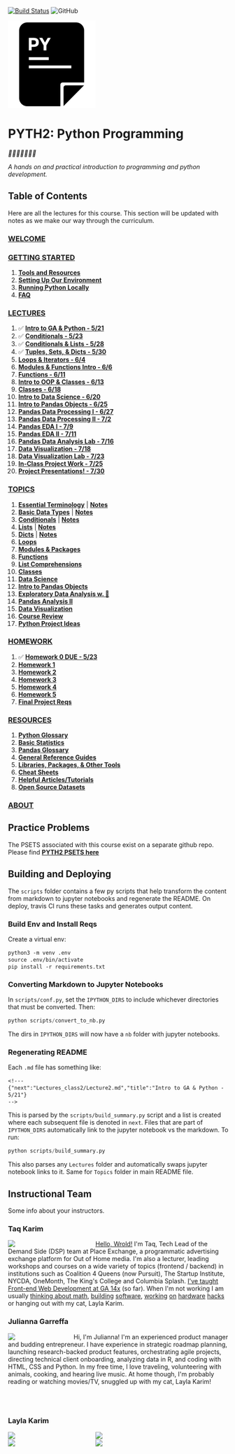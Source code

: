 [![Build Status](https://travis-ci.org/mottaquikarim/PYTH2.svg?branch=master)](https://travis-ci.org/mottaquikarim/PYTH2) ![GitHub](https://img.shields.io/github/license/mottaquikarim/PYTH2.svg)

![icon](assets/pycon.png?raw=true)
# PYTH2: Python Programming

*🎉🎈🎂🍾🎊🍻💃*

*A hands on and practical introduction
 to programming and python development.*

## Table of Contents

Here are all the lectures for this course. This section will be updated with notes as we make our way through the curriculum.


### [WELCOME](src/README.md)
### [GETTING STARTED](src/Intro/README.md)
1. **[Tools and Resources](src/Intro/tools.md)**
2. **[Setting Up Our Environment](src/Intro/environment.md)**
3. **[Running Python Locally](src/Intro/running_py_locally.md)**
4. **[FAQ](src/Intro/FAQ.md)**
### [LECTURES](src/Lectures_class2/README.md)
1. ✅  **[Intro to GA & Python - 5/21](src/Lectures_class2/Lecture1.md)**
2. ✅  **[Conditionals - 5/23](src/Lectures_class2/Lecture2.md)**
3. ✅  **[Conditionals & Lists - 5/28](src/Lectures_class2/Lecture3.md)**
4. ✅  **[Tuples, Sets, & Dicts - 5/30](src/Lectures_class2/Lecture4.md)**
5. **[Loops & Iterators - 6/4](src/Lectures_class2/Lecture5.md)**
6. **[Modules & Functions Intro - 6/6](src/Lectures_class2/Lecture6.md)**
7. **[Functions - 6/11](src/Lectures_class2/Lecture7.md)**
8. **[Intro to OOP & Classes - 6/13](src/Lectures_class2/Lecture8.md)**
9. **[Classes - 6/18](src/Lectures_class2/Lecture9.md)**
10. **[Intro to Data Science - 6/20](src/Lectures_class2/Lecture10.md)**
11. **[Intro to Pandas Objects - 6/25](src/Lectures_class2/Lecture11.md)**
12. **[Pandas Data Processing I - 6/27](src/Lectures_class2/Lecture12.md)**
13. **[Pandas Data Processing II - 7/2](src/Lectures_class2/Lecture13.md)**
14. **[Pandas EDA I - 7/9](src/Lectures_class2/Lecture14.md)**
15. **[Pandas EDA II - 7/11](src/Lectures_class2/Lecture15.md)**
16. **[Pandas Data Analysis Lab - 7/16](src/Lectures_class2/Lecture16.md)**
17. **[Data Visualization - 7/18](src/Lectures_class2/Lecture17.md)**
18. **[Data Visualization Lab - 7/23](src/Lectures_class2/Lecture18.md)**
19. **[In-Class Project Work - 7/25](src/Lectures_class2/Lecture19.md)**
20. **[Project Presentations! - 7/30](src/Lectures_class2/Lecture20.md)**
### [TOPICS](src/Topics/README.md)
1. **[Essential Terminology](src/Topics/nb/essential_terminology.ipynb)** | **[Notes](src/Topics/Notes/essential_terminology.ipynb)**
2. **[Basic Data Types](src/Topics/nb/basic_data_types.ipynb)** | **[Notes](src/Topics/Notes/basic_data_types.ipynb)**
3. **[Conditionals](src/Topics/nb/conditionals.ipynb)** | **[Notes](src/Topics/Notes/conditionals.ipynb)**
4. **[Lists](src/Topics/nb/lists.ipynb)** | **[Notes](src/Topics/Notes/lists.ipynb)**
5. **[Dicts](src/Topics/nb/dicts.ipynb)** | **[Notes](src/Topics/Notes/dicts.ipynb)**
6. **[Loops](src/Topics/nb/loops.ipynb)**
7. **[Modules & Packages](src/Topics/nb/modules.ipynb)**
8. **[Functions](src/Topics/nb/functions.ipynb)**
9. **[List Comprehensions](src/Topics/nb/list_comprehensions.ipynb)**
10. **[Classes](src/Topics/nb/classes.ipynb)**
11. **[Data Science](src/Topics/nb/data_science.ipynb)**
12. **[Intro to Pandas Objects](src/Topics/nb/intro_pandas.ipynb)**
13. **[Exploratory Data Analysis w. 🐼](src/Topics/nb/preprocessing.ipynb)**
14. **[Pandas Analysis II](src/Topics/nb/eda.ipynb)**
15. **[Data Visualization](src/Topics/nb/data_viz.ipynb)**
16. **[Course Review](src/Topics/nb/course_review.ipynb)**
17. **[Python Project Ideas](src/Topics/nb/project_ideas.ipynb)**
### [HOMEWORK](src/Homework/README.md)
1. ✅  **[Homework 0 DUE - 5/23](src/Homework/hwk0.md)**
2. **[Homework 1](src/Homework/hwk1.md)**
3. **[Homework 2](src/Homework/hwk2.md)**
4. **[Homework 3](src/Homework/hwk3.md)**
5. **[Homework 4](src/Homework/hwk4.md)**
6. **[Homework 5](src/Homework/hwk5.md)**
7. **[Final Project Reqs](src/Homework/final.md)**
### [RESOURCES](src/Resources/README.md)
1. **[Python Glossary](src/Resources/python_glossary.md)**
2. **[Basic Statistics](src/Resources/basic_stats.md)**
3. **[Pandas Glossary](src/Resources/pandas_glossary.md)**
4. **[General Reference Guides](src/Resources/genref.md)**
5. **[Libraries, Packages, & Other Tools](src/Resources/tools_libs.md)**
6. **[Cheat Sheets](src/Resources/cheat_sheets.md)**
7. **[Helpful Articles/Tutorials](src/Resources/articles.md)**
8. **[Open Source Datasets](src/Resources/datasets.md)**
### [ABOUT](src/About/README.md)
## Practice Problems

The PSETS associated with this course exist on a separate github repo. Please find **[PYTH2 PSETS here](https://github.com/mottaquikarim/pydev-psets)**

## Building and Deploying

The `scripts` folder contains a few py scripts that help transform the content from markdown to jupyter notebooks and regenerate the README. On deploy, travis CI runs these tasks and generates output content.

### Build Env and Install Reqs 

Create a virtual env:

```
python3 -m venv .env
source .env/bin/activate
pip install -r requirements.txt
```

### Converting Markdown to Jupyter Notebooks

In `scripts/conf.py`, set the `IPYTHON_DIRS` to include whichever directories that must be converted. Then:

```python
python scripts/convert_to_nb.py
```

The dirs in `IPYTHON_DIRS` will now have a `nb` folder with jupyter notebooks.

### Regenerating README

Each `.md` file has something like:

```
<!---
{"next":"Lectures_class2/Lecture2.md","title":"Intro to GA & Python - 5/21"}
-->
```

This is parsed by the `scripts/build_summary.py` script and a list is created where each subsequent file is denoted in `next`. Files that are part of `IPYTHON_DIRS` automatically link to the jupyter notebook vs the markdown. To run:

```python
python scripts/build_summary.py
```

This also parses any `Lectures` folder and automatically swaps jupyter notebook links to it. Same for `Topics` folder in main README file.

## Instructional Team

Some info about your instructors.

### Taq Karim

<img src="https://github.com/mottaquikarim/JavascriptBootcamp/blob/master/assets/taq.jpg?raw=true" width="200" align="left"> 

[Hello, Wrold!](https://medium.com/@the_taqquikarim/console-log-hello-wrold-3e3abeb44396) I'm Taq, Tech Lead of the Demand Side (DSP) team at Place Exchange, a programmatic advertising exchange platform for Out of Home media. I'm also a lecturer, leading workshops and courses on a wide variety of topics (frontend / backend) in institutions such as Coalition 4 Queens (now Pursuit), The Startup Institute, NYCDA, OneMonth, The King's College and Columbia Splash. [I've taught Front-end Web Development at GA 14x](https://medium.com/@the_taqquikarim/10-lessons-learned-from-100-weeks-of-teaching-fewd-12c43db14f6b) (so far). When I'm not working I am usually [thinking about math](https://medium.com/math-musings/why-does-25-25-2-2-1-100-25-an-explanation-6c7e7b283d41), [building](https://medium.com/@the_taqquikarim/a-technique-for-saving-content-from-a-data-text-html-uri-10f045a8876d) [software](https://medium.com/@the_taqquikarim/introducing-bonfire-2c0e437895e2), [working](https://photos.app.goo.gl/w1crzgI7DqCgGR373) [on](https://photos.app.goo.gl/EaFkp5SmyO0opkg32) [hardware](https://photos.app.goo.gl/tvxPl2zbIMl7FEnK2) [hacks](https://www.instagram.com/p/8rARZNND_t/?taken-by=taqqui.karim) or hanging out with my cat, Layla Karim.

### Julianna Garreffa

<img src="https://github.com/mottaquikarim/PYTH2/blob/master/assets/julianna.jpeg?raw=true" width="150" align="left">

Hi, I'm Julianna! I'm an experienced product manager and budding entrepreneur. I have experience in strategic roadmap planning, launching research-backed product features, orchestrating agile projects, directing technical client onboarding, analyzing data in R, and coding with HTML, CSS and Python. In my free time, I love traveling, volunteering with animals, cooking, and hearing live music. At home though, I'm probably reading or watching movies/TV, snuggled up with my cat, Layla Karim!

<br><br>

### Layla Karim

<img src="https://github.com/mottaquikarim/PYTH2/blob/master/assets/layla1.jpg?raw=true" width="200" align="left"> 

<img src="https://github.com/mottaquikarim/PYTH2/blob/master/assets/layla4.jpeg?raw=true" width="200" align="left"> 

<br>

<img src="https://github.com/mottaquikarim/PYTH2/blob/master/assets/layla2.jpg?raw=true" width="200" align="left"> 

<img src="https://github.com/mottaquikarim/PYTH2/blob/master/assets/layla3.jpg?raw=true" width="200" align="left"> 
